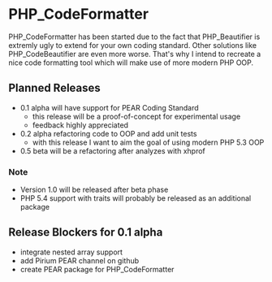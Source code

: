 # PHP_CodeFormatter
PHP_CodeFormatter has been started due to the fact that PHP_Beautifier is
extremly ugly to extend for your own coding standard. Other solutions like
PHP_CodeBeautifier are even more worse. That's why I intend to recreate a nice
code formatting tool which will make use of more modern PHP OOP.

## Planned Releases
- 0.1 alpha will have support for PEAR Coding Standard
  - this release will be a proof-of-concept for experimental usage
  - feedback highly appreciated
- 0.2 alpha refactoring code to OOP and add unit tests
  - with this release I want to aim the goal of using modern PHP 5.3 OOP
- 0.5 beta will be a refactoring after analyzes with xhprof


### Note
- Version 1.0 will be released after beta phase
- PHP 5.4 support with traits will probably be released as an additional package

## Release Blockers for 0.1 alpha
- integrate nested array support
- add Pirium PEAR channel on github
- create PEAR package for PHP_CodeFormatter